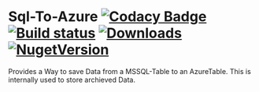 # Sql-To-Azure [![Codacy Badge](https://api.codacy.com/project/badge/Grade/ef41e9449c664a4b8ff4d1045d667e99)](https://www.codacy.com/app/CKrowiorsch/Sql-To-Azure?utm_source=github.com&amp;utm_medium=referral&amp;utm_content=CKrowiorsch/Sql-To-Azure&amp;utm_campaign=Badge_Grade) [![Build status](https://ci.appveyor.com/api/projects/status/q4nb2jke6aom3imo/branch/master?svg=true)](https://ci.appveyor.com/project/ChristianKrowiorsch/sql-to-azure/branch/master) [![Downloads](https://img.shields.io/nuget/dt/Krowiorsch.AzureSqlExporter?color=green)](https://www.nuget.org/packages/Krowiorsch.AzureSqlExporter) [![NugetVersion](https://img.shields.io/nuget/v/Krowiorsch.AzureSqlExporter)](https://www.nuget.org/packages/Krowiorsch.AzureSqlExporter)

Provides a Way to save Data from a MSSQL-Table to an AzureTable. This is internally used to store archieved Data.
